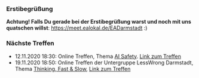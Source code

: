 ### Erstibegrüßung
__Achtung! Falls Du gerade bei der Erstibegrüßung warst und noch mit uns quatschen willst__: https://meet.ealokal.de/EADarmstadt :)
### Nächste Treffen

  * 12.11.2020 18:30: Online Treffen, Thema [AI Safety](https://en.wikipedia.org/wiki/AI_control_problem). [Link zum Treffen](https://meet.ealokal.de/EADarmstadt)
  * 19.11.2020 18:50: Online Treffen der Untergruppe LessWrong Darmstadt, Thema [Thinking, Fast & Slow](https://en.wikipedia.org/wiki/Thinking,_Fast_and_Slow), [Link zum Treffen](https://meet.ealokal.de/lesswrongDarmstadt)
